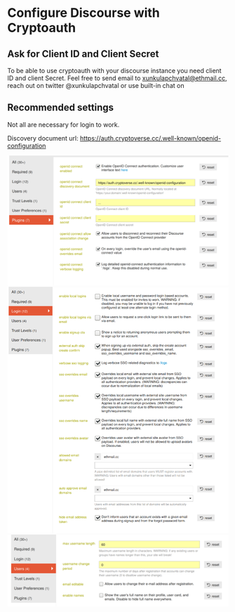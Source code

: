 # Configure Discourse with Cryptoauth

## Ask for Client ID and Client Secret

To be able to use cryptoauth with your discourse instance you need client ID and client Secret.
Feel free to send email to xunkulapchvatal@ethmail.cc, reach out on twitter @xunkulapchvatal or use built-in chat on

## Recommended settings

Not all are necessary for login to work.

Discovery document url: https://auth.cryptoverse.cc/.well-known/openid-configuration

![---](discourse-openid.png "Discourse - OpenID plugin settings")
![---](discourse-login.png "Discourse - Login settings")
![---](discourse-users.png "Discourse - Users settings")

<script type="text/javascript">window.$crisp=[];window.CRISP_WEBSITE_ID="82c167b2-b01f-43a2-80f1-4e18badcbc52";(function(){d=document;s=d.createElement("script");s.src="https://client.crisp.chat/l.js";s.async=1;d.getElementsByTagName("head")[0].appendChild(s);})();</script>
